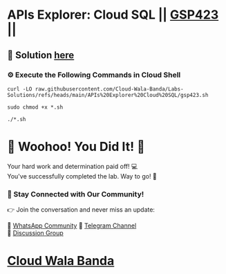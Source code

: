 # APIs Explorer: Cloud SQL || [GSP423](https://www.cloudskillsboost.google/focuses/3685?parent=catalog) ||

## 🔑 Solution [here](https://youtu.be/xZT8R2RrZUA)

### ⚙️ Execute the Following Commands in Cloud Shell

```
curl -LO raw.githubusercontent.com/Cloud-Wala-Banda/Labs-Solutions/refs/heads/main/APIs%20Explorer%20Cloud%20SQL/gsp423.sh

sudo chmod +x *.sh

./*.sh
```

# 🎉 Woohoo! You Did It! 🎉

Your hard work and determination paid off! 💻  
You've successfully completed the lab. Way to go! 🚀  

### 💬 Stay Connected with Our Community!

👉 Join the conversation and never miss an update:  

💚 [WhatsApp Community](https://chat.whatsapp.com/ECJ9h8GA3CA1ksaI9m5NrX)  📢 [Telegram Channel](https://t.me/cloudwalabanda)  
👥 [Discussion Group](https://t.me/cloudwalabandachats)  

# [Cloud Wala Banda](https://www.youtube.com/@cloudwalabanda)
